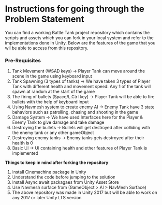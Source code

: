 # Instructions for going through the Problem Statement

You can find a working Battle Tank project repository which contains the scripts and assets which you can fork in your local system and refer to the implementations done in Unity. Below are the features of the game that you wil be able to access from this repository.

### **Pre-Requisites**

1. Tank Movement (WSAD keys) -> Player Tank can move around the scene in the game using keyboard input
2. Tank Spawning (3 types of tanks) -> We have taken 3 types of Player Tank with different health and movement speed. Any 1 of the tank will spawn at random at the start of the game
3. The firing of bullets (Space/L.Ctrl key) -> Player Tank will be able to fire bullets with the help of keyboard input
4. Using Navmesh system to create enemy AI -> Enemy Tank have 3 state behaviors such as patrolling, chasing and shooting in the game  
5. Damage System -> We have used Interfaces here for the Player & Enemy Tank to give damage and take damage
6. Destroying the bullets -> Bullets will get destroyed after colliding with the enemy tank or any other gameObject
7. Destroying enemy tanks -> Enemy tanks gets destroyed after their health is 0
8. Basic UI -> UI containing health and other features of Player Tank is implemented 


**Things to keep in mind after forking the repository**

1. Install Cinemachine package in Unity
2. Understand the code before jumping to the solution
3. Install Async await packagaes from Unity Asset Store
4. Use Navmesh surface from (GameObject > AI > NavMesh Surface)
5. The above repository was made in Unity 2017 but will be able to work on any 2017 or later Unity LTS version 
